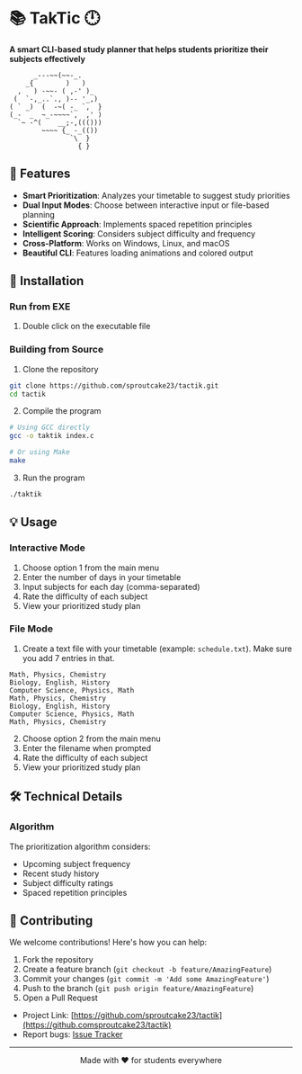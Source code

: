 # 📚 TakTic 🕛

**A smart CLI-based study planner that helps students prioritize their subjects effectively**

```
      _---~~(~~-_.
    _{        )   )
  ,   ) -~~- ( ,-' )_
 (  `-,_..`., )-- '_,)
( ` _)  (  -~( -_ `,  }
(_-  _  ~_-~~~~`,  ,' )
  `~ -^(    __;-,((()))
        ~~~~ {_ -_(())
               `\  }
                 { }
```

</div>

## 🌟 Features

- **Smart Prioritization**: Analyzes your timetable to suggest study priorities
- **Dual Input Modes**: Choose between interactive input or file-based planning
- **Scientific Approach**: Implements spaced repetition principles
- **Intelligent Scoring**: Considers subject difficulty and frequency
- **Cross-Platform**: Works on Windows, Linux, and macOS
- **Beautiful CLI**: Features loading animations and colored output

## 🚀 Installation

### Run from EXE

1. Double click on the executable file

### Building from Source

1. Clone the repository

```bash
git clone https://github.com/sproutcake23/tactik.git
cd tactik
```

2. Compile the program

```bash
# Using GCC directly
gcc -o taktik index.c

# Or using Make
make
```

3. Run the program

```bash
./taktik
```

## 💡 Usage

### Interactive Mode

1. Choose option 1 from the main menu
2. Enter the number of days in your timetable
3. Input subjects for each day (comma-separated)
4. Rate the difficulty of each subject
5. View your prioritized study plan

### File Mode

1. Create a text file with your timetable (example: `schedule.txt`). Make sure you add 7 entries in that.

```
Math, Physics, Chemistry
Biology, English, History
Computer Science, Physics, Math
Math, Physics, Chemistry
Biology, English, History
Computer Science, Physics, Math
Math, Physics, Chemistry
```

2. Choose option 2 from the main menu
3. Enter the filename when prompted
4. Rate the difficulty of each subject
5. View your prioritized study plan

## 🛠️ Technical Details

### Algorithm

The prioritization algorithm considers:

- Upcoming subject frequency
- Recent study history
- Subject difficulty ratings
- Spaced repetition principles

## 🤝 Contributing

We welcome contributions! Here's how you can help:

1. Fork the repository
2. Create a feature branch (`git checkout -b feature/AmazingFeature`)
3. Commit your changes (`git commit -m 'Add some AmazingFeature'`)
4. Push to the branch (`git push origin feature/AmazingFeature`)
5. Open a Pull Request

- Project Link: [https://github.com/sproutcake23/tactik](https://github.comsproutcake23/tactik)
- Report bugs: [Issue Tracker](https://github.com/sproutcake23/tactik/issues)

---

<div align="center">
Made with ❤️ for students everywhere
</div>
